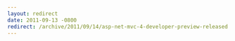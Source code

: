 ```yaml
---
layout: redirect
date: 2011-09-13 -0800
redirect: /archive/2011/09/14/asp-net-mvc-4-developer-preview-released.aspx/
---
```

